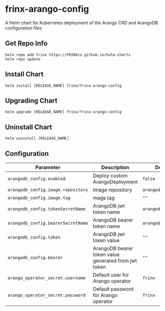 # frinx-arango-config

A Helm chart for Kubernetes deployment of the Arango CRD and ArangoDB configuration files

## Get Repo Info

```console
helm repo add frinx https://FRINXio.github.io/helm-charts
helm repo update
```

## Install Chart

```console
helm install [RELEASE_NAME] frinx/frinx-arango-config
```

## Upgrading Chart

```console
helm upgrade [RELEASE_NAME] frinx/frinx-arango-config
```

## Uninstall Chart

```console
helm uninstall [RELEASE_NAME]
```

## Configuration

| Parameter | Description | Default |
|-----------|-------------|---------|
| `arangodb_config.enabled` | Deploy custom ArangoDeployment | `false` |
| `arangodb_config.image.repository` | Image repository | `arangodb/arangodb` |
| `arangodb_config.image.tag` | mage tag | `""` |
| `arangodb_config.tokenSecretName` | ArangoDB jwt token name | `arangodb-jwt` |
| `arangodb_config.bearerSecretName` | ArangoDB bearer token name | `arangodb-bearer` |
| `arangodb_config.token` | ArangoDB jwt token value | `""` |
| `arangodb_config.bearer` | ArangoDB bearer token value generated from jwt token | `""` |
| `arango_operator_secret.username` | Default user for Arango operator  | `frinx` |
| `arango_operator_secret.password` | Default password for Arango operator | `frinx` |

